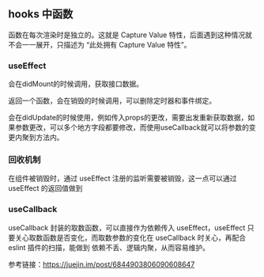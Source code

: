 ## hooks 中函数
函数在每次渲染时是独立的。这就是 Capture Value 特性，后面遇到这种情况就不会一一展开，只描述为 “此处拥有 Capture Value 特性”。



### useEffect
会在didMount的时候调用，获取接口数据。

返回一个函数，会在销毁的时候调用，可以删除定时器和事件绑定。

会在didUpdate的时候使用，例如传入props的更改，需要出发重新获取数据，如果参数更改，可以多个地方字段都要修改，而使用useCallback就可以将参数的变更内聚到方法内。

### 回收机制
在组件被销毁时，通过 useEffect 注册的监听需要被销毁，这一点可以通过 useEffect 的返回值做到

### useCallback

useCallback 封装的取数函数，可以直接作为依赖传入 useEffect，useEffect 只要关心取数函数是否变化，而取数参数的变化在 useCallback 时关心，再配合 eslint 插件的扫描，能做到 依赖不丢、逻辑内聚，从而容易维护。



参考链接：https://juejin.im/post/6844903806090608647